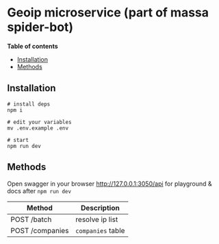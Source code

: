 # Geoip microservice (part of massa spider-bot)

**Table of contents**

- [Installation](#installation)
- [Methods](#methods)

## Installation

```
# install deps
npm i

# edit your variables
mv .env.example .env

# start
npm run dev
```

## Methods

Open swagger in your browser http://127.0.0.1:3050/api for playground & docs after `npm run dev`

| Method          | Description       |
| --------------- | ----------------- |
| POST /batch     | resolve ip list   |
| POST /companies | `companies` table |

